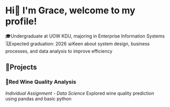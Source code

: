 # Hi👋 I'm Grace, welcome to my profile!

🎓Undergraduate at UOW KDU, majoring in Enterprise Information Systems
🗓️Expected graduation: 2026
📊Keen about system design, business processes, and data analysis to improve efficiency

## 📌Projects

### 🍷Red Wine Quality Analysis
*Individual Assignment - Data Science*
Explored wine quality prediction using pandas and basic python


<!--
**Gracey2203/Gracey2203** is a ✨ _special_ ✨ repository because its `README.md` (this file) appears on your GitHub profile.

Here are some ideas to get you started:

- 🔭 I’m currently working on ...
- 🌱 I’m currently learning ...
- 👯 I’m looking to collaborate on ...
- 🤔 I’m looking for help with ...
- 💬 Ask me about ...
- 📫 How to reach me: ...
- 😄 Pronouns: ...
- ⚡ Fun fact: ...
-->
